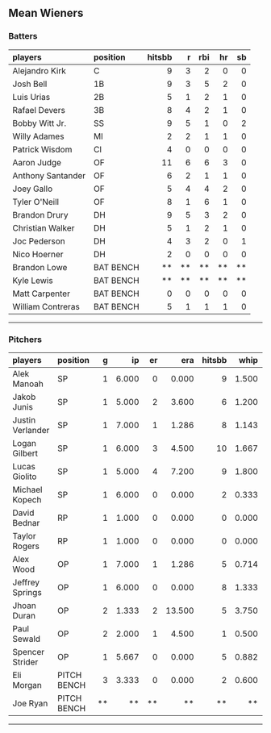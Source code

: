 ## Mean Wieners

### Batters

 
|players           |position  | hitsbb|  r| rbi| hr| sb| 
|:-----------------|:---------|------:|--:|---:|--:|--:| 
|Alejandro Kirk    |C         |      9|  3|   2|  0|  0| 
|Josh Bell         |1B        |      9|  3|   5|  2|  0| 
|Luis Urias        |2B        |      5|  1|   2|  1|  0| 
|Rafael Devers     |3B        |      8|  4|   2|  1|  0| 
|Bobby Witt Jr.    |SS        |      9|  5|   1|  0|  2| 
|Willy Adames      |MI        |      2|  2|   1|  1|  0| 
|Patrick Wisdom    |CI        |      4|  0|   0|  0|  0| 
|Aaron Judge       |OF        |     11|  6|   6|  3|  0| 
|Anthony Santander |OF        |      6|  2|   1|  1|  0| 
|Joey Gallo        |OF        |      5|  4|   4|  2|  0| 
|Tyler O'Neill     |OF        |      8|  1|   6|  1|  0| 
|Brandon Drury     |DH        |      9|  5|   3|  2|  0| 
|Christian Walker  |DH        |      5|  1|   2|  1|  0| 
|Joc Pederson      |DH        |      4|  3|   2|  0|  1| 
|Nico Hoerner      |DH        |      2|  0|   0|  0|  0| 
|Brandon Lowe      |BAT BENCH |     **| **|  **| **| **| 
|Kyle Lewis        |BAT BENCH |     **| **|  **| **| **| 
|Matt Carpenter    |BAT BENCH |      0|  0|   0|  0|  0| 
|William Contreras |BAT BENCH |      5|  1|   1|  1|  0| 


* * *

### Pitchers

 
|players          |position    |  g|    ip| er|    era| hitsbb|  whip| so|  w| sv| 
|:----------------|:-----------|--:|-----:|--:|------:|------:|-----:|--:|--:|--:| 
|Alek Manoah      |SP          |  1| 6.000|  0|  0.000|      9| 1.500|  4|  1|  0| 
|Jakob Junis      |SP          |  1| 5.000|  2|  3.600|      6| 1.200|  5|  1|  0| 
|Justin Verlander |SP          |  1| 7.000|  1|  1.286|      8| 1.143| 12|  1|  0| 
|Logan Gilbert    |SP          |  1| 6.000|  3|  4.500|     10| 1.667|  3|  1|  0| 
|Lucas Giolito    |SP          |  1| 5.000|  4|  7.200|      9| 1.800|  8|  0|  0| 
|Michael Kopech   |SP          |  1| 6.000|  0|  0.000|      2| 0.333|  8|  1|  0| 
|David Bednar     |RP          |  1| 1.000|  0|  0.000|      0| 0.000|  1|  0|  0| 
|Taylor Rogers    |RP          |  1| 1.000|  0|  0.000|      0| 0.000|  1|  0|  0| 
|Alex Wood        |OP          |  1| 7.000|  1|  1.286|      5| 0.714|  5|  0|  0| 
|Jeffrey Springs  |OP          |  1| 6.000|  0|  0.000|      8| 1.333|  5|  0|  0| 
|Jhoan Duran      |OP          |  2| 1.333|  2| 13.500|      5| 3.750|  1|  0|  0| 
|Paul Sewald      |OP          |  2| 2.000|  1|  4.500|      1| 0.500|  2|  1|  0| 
|Spencer Strider  |OP          |  1| 5.667|  0|  0.000|      5| 0.882|  8|  1|  0| 
|Eli Morgan       |PITCH BENCH |  3| 3.333|  0|  0.000|      2| 0.600|  4|  1|  0| 
|Joe Ryan         |PITCH BENCH | **|    **| **|     **|     **|    **| **| **| **| 


* * *


